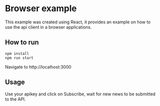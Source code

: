 # Browser example

This example was created using React, it provides an example on how to use the api client in a browser applications.

## How to run

```shell
npm install
npm run start
```

Navigate to http://localhost:3000

## Usage

Use your apikey and click on Subscribe, wait for new news to be submitted to the API.